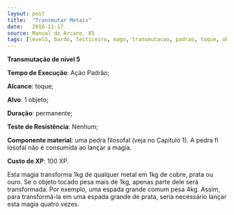 ```yaml
---
layout: post
title:  "Transmutar Metais"
date:   2016-11-17
source: Manual do Arcano. 85
tags: [level5, bardo, feiticeiro, mago, transmutacao, padrao, toque, objeto, permanente, nenhum, componente, experiencia]
---
```


**Transmutação de nível 5**

**Tempo de Execução**: Ação Padrão;

**Alcance**: toque;

**Alvo**: 1 objeto;

**Duração**: permanente;

**Teste de Resistência**: Nenhum;

**Componente material**: uma pedra filosofal (veja no Capítulo 1). A pedra fi losofal não é consumida ao lançar a magia. 

**Custo de XP**: 100 XP.

Esta magia transforma 1kg de qualquer metal em 1kg de cobre, prata ou 
ouro. Se o objeto tocado pesa mais de 
1kg, apenas parte dele será transformada. Por exemplo, uma espada grande comum pesa 4kg. Assim, para transformá-la em uma espada grande de prata, seria 
necessário lançar esta magia quatro vezes.
